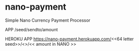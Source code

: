 # nano-payment
 Simple Nano Currency Payment Processor 




APP /seed/sendto/amount


HEROKU APP
https://nano-payment.herokuapp.com/<<64 letter seed>>/<<reciver addresss>>/<< amount in NANO >>